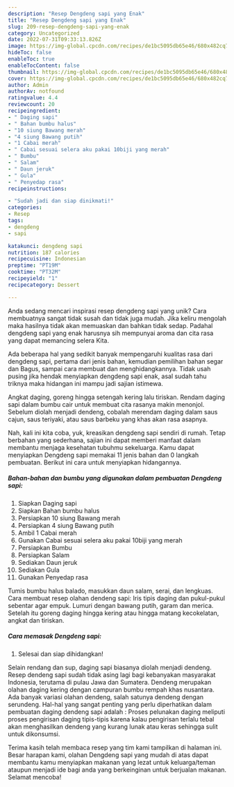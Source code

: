 ```yaml
---
description: "Resep Dengdeng sapi yang Enak"
title: "Resep Dengdeng sapi yang Enak"
slug: 209-resep-dengdeng-sapi-yang-enak
category: Uncategorized
date: 2022-07-31T09:33:13.826Z
image: https://img-global.cpcdn.com/recipes/de1bc5095db65e46/680x482cq70/dengdeng-sapi-foto-resep-utama.jpg
hideToc: false
enableToc: true
enableTocContent: false
thumbnail: https://img-global.cpcdn.com/recipes/de1bc5095db65e46/680x482cq70/dengdeng-sapi-foto-resep-utama.jpg
cover: https://img-global.cpcdn.com/recipes/de1bc5095db65e46/680x482cq70/dengdeng-sapi-foto-resep-utama.jpg
author: Admin
authorAv: notfound
ratingvalue: 4.4
reviewcount: 20
recipeingredient:
- " Daging sapi"
- " Bahan bumbu halus"
- "10 siung Bawang merah"
- "4 siung Bawang putih"
- "1 Cabai merah"
- " Cabai sesuai selera aku pakai 10biji yang merah"
- " Bumbu"
- " Salam"
- " Daun jeruk"
- " Gula"
- " Penyedap rasa"
recipeinstructions:

- "Sudah jadi dan siap dinikmati!"
categories:
- Resep
tags:
- dengdeng
- sapi

katakunci: dengdeng sapi 
nutrition: 187 calories
recipecuisine: Indonesian
preptime: "PT19M"
cooktime: "PT32M"
recipeyield: "1"
recipecategory: Dessert

---
```





Anda sedang mencari inspirasi resep dengdeng sapi yang unik? Cara membuatnya sangat tidak susah dan tidak juga mudah. Jika keliru mengolah maka hasilnya tidak akan memuaskan dan bahkan tidak sedap. Padahal dengdeng sapi yang enak harusnya sih mempunyai aroma dan cita rasa yang dapat memancing selera Kita.





Ada beberapa hal yang sedikit banyak mempengaruhi kualitas rasa dari dengdeng sapi, pertama dari jenis bahan, kemudian pemilihan bahan segar dan Bagus, sampai cara membuat dan menghidangkannya. Tidak usah pusing jika hendak menyiapkan dengdeng sapi enak,      asal sudah tahu triknya maka hidangan ini mampu jadi sajian istimewa.














Angkat daging, goreng hingga setengah kering lalu tiriskan. Rendam daging sapi dalam bumbu cair untuk membuat cita rasanya makin menonjol. Sebelum diolah menjadi dendeng, cobalah merendam daging dalam saus cajun, saus teriyaki, atau saus barbeku yang khas akan rasa asapnya.






Nah, kali ini kita coba, yuk, kreasikan dengdeng sapi sendiri di rumah. Tetap berbahan yang sederhana, sajian ini dapat memberi manfaat dalam membantu menjaga kesehatan tubuhmu sekeluarga. Kamu dapat menyiapkan Dengdeng sapi memakai 11 jenis bahan dan 0 langkah pembuatan. Berikut ini cara untuk menyiapkan hidangannya.

<!--inarticleads1-->

##### Bahan-bahan dan bumbu yang digunakan dalam pembuatan Dengdeng sapi:

1. Siapkan  Daging sapi
1. Siapkan  Bahan bumbu halus
1. Persiapkan 10 siung Bawang merah
1. Persiapkan 4 siung Bawang putih
1. Ambil 1 Cabai merah
1. Gunakan  Cabai sesuai selera aku pakai 10biji yang merah
1. Persiapkan  Bumbu
1. Persiapkan  Salam
1. Sediakan  Daun jeruk
1. Sediakan  Gula
1. Gunakan  Penyedap rasa


Tumis bumbu halus balado, masukkan daun salam, serai, dan lengkuas. Cara membuat resep olahan dendeng sapi: Iris tipis daging dan pukul-pukul sebentar agar empuk. Lumuri dengan bawang putih, garam dan merica. Setelah itu goreng daging hingga kering atau hingga matang kecokelatan, angkat dan tiriskan. 

<!--inarticleads2-->

##### Cara memasak Dengdeng sapi:


1. Selesai dan siap dihidangkan!

Selain rendang dan sup, daging sapi biasanya diolah menjadi dendeng. Resep dendeng sapi sudah tidak asing lagi bagi kebanyakan masyarakat Indonesia, terutama di pulau Jawa dan Sumatera. Dendeng merupakan olahan daging kering dengan campuran bumbu rempah khas nusantara. Ada banyak variasi olahan dendeng, salah satunya dendeng dengan serundeng. Hal-hal yang sangat penting yang perlu diperhatikan dalam pembuatan daging dendeng sapi adalah : Proses pelunakan daging meliputi proses pengirisan daging tipis-tipis karena kalau pengirisan terlalu tebal akan menghasilkan dendeng yang kurang lunak atau keras sehingga sulit untuk dikonsumsi. 

Terima kasih telah membaca resep yang tim kami tampilkan di halaman ini. Besar harapan kami, olahan Dengdeng sapi yang mudah di atas dapat membantu kamu menyiapkan makanan yang lezat untuk keluarga/teman ataupun menjadi ide bagi anda yang berkeinginan untuk berjualan makanan. Selamat mencoba!
